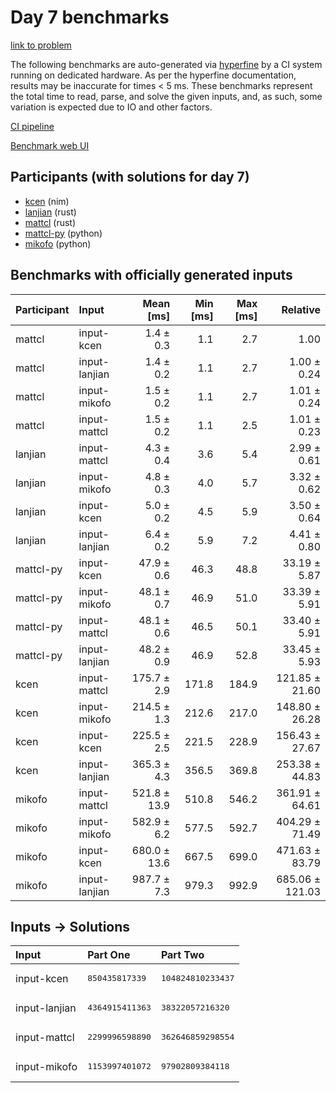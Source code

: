 # Day 7 benchmarks

[link to problem](https://adventofcode.com/2024/day/7)

The following benchmarks are auto-generated via
[hyperfine](https://github.com/sharkdp/hyperfine) by a CI system running on
dedicated hardware. As per the hyperfine documentation, results may be
inaccurate for times < 5 ms. These benchmarks represent the total time to read,
parse, and solve the given inputs, and, as such, some variation is expected due
to IO and other factors.

[CI pipeline](http://ci.papercode.net:8080/teams/main/pipelines/aoc2024)

[Benchmark web UI](https://aoc.ancalagon.black)


## Participants (with solutions for day 7)

- [kcen](https://github.com/kcen/aoc2024) (nim)
- [lanjian](https://github.com/lanjian/aoc-2024) (rust)
- [mattcl](https://github.com/mattcl/aoc2024) (rust)
- [mattcl-py](https://github.com/mattcl/aoc2024-py) (python)
- [mikofo](https://github.com/mikofo/aoc2024) (python)


## Benchmarks with officially generated inputs

| Participant | Input | Mean [ms] | Min [ms] | Max [ms] | Relative |
|:---|:---|---:|---:|---:|---:|
| mattcl | input-kcen | 1.4 ± 0.3 | 1.1 | 2.7 | 1.00 |
| mattcl | input-lanjian | 1.4 ± 0.2 | 1.1 | 2.7 | 1.00 ± 0.24 |
| mattcl | input-mikofo | 1.5 ± 0.2 | 1.1 | 2.7 | 1.01 ± 0.24 |
| mattcl | input-mattcl | 1.5 ± 0.2 | 1.1 | 2.5 | 1.01 ± 0.23 |
| lanjian | input-mattcl | 4.3 ± 0.4 | 3.6 | 5.4 | 2.99 ± 0.61 |
| lanjian | input-mikofo | 4.8 ± 0.3 | 4.0 | 5.7 | 3.32 ± 0.62 |
| lanjian | input-kcen | 5.0 ± 0.2 | 4.5 | 5.9 | 3.50 ± 0.64 |
| lanjian | input-lanjian | 6.4 ± 0.2 | 5.9 | 7.2 | 4.41 ± 0.80 |
| mattcl-py | input-kcen | 47.9 ± 0.6 | 46.3 | 48.8 | 33.19 ± 5.87 |
| mattcl-py | input-mikofo | 48.1 ± 0.7 | 46.9 | 51.0 | 33.39 ± 5.91 |
| mattcl-py | input-mattcl | 48.1 ± 0.6 | 46.5 | 50.1 | 33.40 ± 5.91 |
| mattcl-py | input-lanjian | 48.2 ± 0.9 | 46.9 | 52.8 | 33.45 ± 5.93 |
| kcen | input-mattcl | 175.7 ± 2.9 | 171.8 | 184.9 | 121.85 ± 21.60 |
| kcen | input-mikofo | 214.5 ± 1.3 | 212.6 | 217.0 | 148.80 ± 26.28 |
| kcen | input-kcen | 225.5 ± 2.5 | 221.5 | 228.9 | 156.43 ± 27.67 |
| kcen | input-lanjian | 365.3 ± 4.3 | 356.5 | 369.8 | 253.38 ± 44.83 |
| mikofo | input-mattcl | 521.8 ± 13.9 | 510.8 | 546.2 | 361.91 ± 64.61 |
| mikofo | input-mikofo | 582.9 ± 6.2 | 577.5 | 592.7 | 404.29 ± 71.49 |
| mikofo | input-kcen | 680.0 ± 13.6 | 667.5 | 699.0 | 471.63 ± 83.79 |
| mikofo | input-lanjian | 987.7 ± 7.3 | 979.3 | 992.9 | 685.06 ± 121.03 |


## Inputs -> Solutions

| Input | Part One | Part Two |
|:---|:---|:---|
|input-kcen|<pre>850435817339</pre>|<pre>104824810233437</pre>|
|input-lanjian|<pre>4364915411363</pre>|<pre>38322057216320</pre>|
|input-mattcl|<pre>2299996598890</pre>|<pre>362646859298554</pre>|
|input-mikofo|<pre>1153997401072</pre>|<pre>97902809384118</pre>|